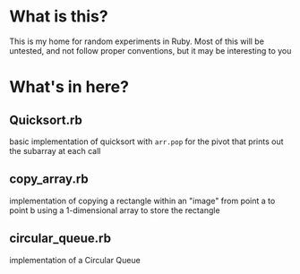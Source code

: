 # What is this?

This is my home for random experiments in Ruby. Most of this will be untested, and not follow proper conventions, but it may be interesting to you

# What's in here?

## Quicksort.rb
basic implementation of quicksort with `arr.pop` for the pivot that prints out the subarray at each call

## copy_array.rb
implementation of copying a rectangle within an "image" from point a to point b using a 1-dimensional array to store the rectangle

## circular_queue.rb
implementation of a Circular Queue

